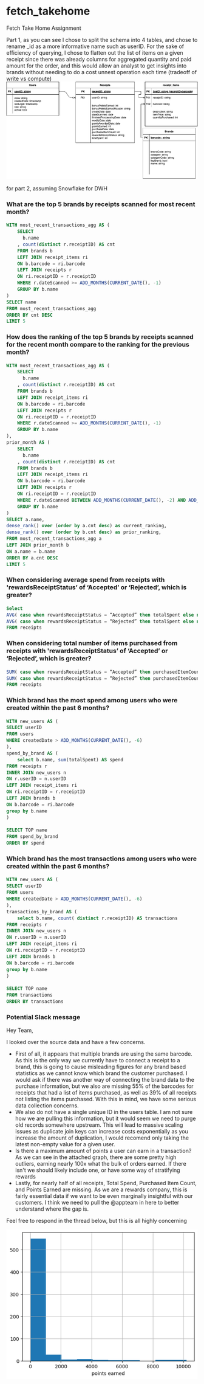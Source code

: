 # fetch_takehome
Fetch Take Home Assignment

Part 1, as you can see I chose to split the schema into 4 tables, and chose to rename _id as a more informative name such as userID.
For the sake of efficiency of querying, I chose to flatten out the list of items on a given receipt since there was already columns for aggregated quantity and paid amount for the order, and this would allow an analyst to get insights into brands without needing to do a cost unnest operation each time (tradeoff of write vs compute)
![schema](schema.png)


for part 2, assuming Snowflake for DWH
### What are the top 5 brands by receipts scanned for most recent month?

```sql
WITH most_recent_transactions_agg AS (
    SELECT 
      b.name
    , count(distinct r.receiptID) AS cnt
    FROM brands b
    LEFT JOIN receipt_items ri 
    ON b.barcode = ri.barcode
    LEFT JOIN receipts r 
    ON ri.receiptID = r.receiptID 
    WHERE r.dateScanned >= ADD_MONTHS(CURRENT_DATE(), -1)
    GROUP BY b.name
)
SELECT name
FROM most_recent_transactions_agg
ORDER BY cnt DESC
LIMIT 5
```
### How does the ranking of the top 5 brands by receipts scanned for the recent month compare to the ranking for the previous month?
```sql
WITH most_recent_transactions_agg AS (
    SELECT 
      b.name
    , count(distinct r.receiptID) AS cnt
    FROM brands b
    LEFT JOIN receipt_items ri 
    ON b.barcode = ri.barcode
    LEFT JOIN receipts r 
    ON ri.receiptID = r.receiptID 
    WHERE r.dateScanned >= ADD_MONTHS(CURRENT_DATE(), -1)
    GROUP BY b.name
),
prior_month AS (
    SELECT 
      b.name
    , count(distinct r.receiptID) AS cnt
    FROM brands b
    LEFT JOIN receipt_items ri 
    ON b.barcode = ri.barcode
    LEFT JOIN receipts r 
    ON ri.receiptID = r.receiptID 
    WHERE r.dateScanned BETWEEN ADD_MONTHS(CURRENT_DATE(), -2) AND ADD_MONTHS(CURRENT_DATE(), -1)
    GROUP BY b.name
)
SELECT a.name, 
dense_rank() over (order by a.cnt desc) as current_ranking,
dense_rank() over (order by b.cnt desc) as prior_ranking,
FROM most_recent_transactions_agg a
LEFT JOIN prior_month b 
ON a.name = b.name
ORDER BY a.cnt DESC
LIMIT 5

```
### When considering average spend from receipts with 'rewardsReceiptStatus’ of ‘Accepted’ or ‘Rejected’, which is greater?
```sql
Select 
AVG( case when rewardsReceiptStatus = “Accepted” then totalSpent else null end) as avg_accepted,
AVG( case when rewardsReceiptStatus = “Rejected” then totalSpent else null end) as avg_rejected
FROM receipts
```

### When considering total number of items purchased from receipts with 'rewardsReceiptStatus’ of ‘Accepted’ or ‘Rejected’, which is greater?
```sql
SUM( case when rewardsReceiptStatus = “Accepted” then purchasedItemCount else null end) AS items_accepted,
SUM( case when rewardsReceiptStatus = “Rejected” then purchasedItemCount else null end) AS items_rejected
FROM receipts
```
### Which brand has the most spend among users who were created within the past 6 months?
```sql
WITH new_users AS (
SELECT userID
FROM users
WHERE createdDate > ADD_MONTHS(CURRENT_DATE(), -6)
),
spend_by_brand AS (
    select b.name, sum(totalSpent) AS spend
FROM receipts r
INNER JOIN new_users n
ON r.userID = n.userID
LEFT JOIN receipt_items ri 
ON ri.receiptID = r.receiptID 
LEFT JOIN brands b
ON b.barcode = ri.barcode
group by b.name
)

SELECT TOP name
FROM spend_by_brand
ORDER BY spend


```
### Which brand has the most transactions among users who were created within the past 6 months?
```sql
WITH new_users AS (
SELECT userID
FROM users
WHERE createdDate > ADD_MONTHS(CURRENT_DATE(), -6)
),
transactions_by_brand AS (
    select b.name, count( distinct r.receiptID) AS transactions
FROM receipts r
INNER JOIN new_users n
ON r.userID = n.userID
LEFT JOIN receipt_items ri 
ON ri.receiptID = r.receiptID 
LEFT JOIN brands b
ON b.barcode = ri.barcode
group by b.name
)

SELECT TOP name
FROM transactions
ORDER BY transactions

```
### Potential Slack message 

Hey Team,

I looked over the source data and have a few concerns.
* First of all, it appears that multiple brands are using the same barcode. As this is the only way we currently have to connect a receipt to a brand, this is going to cause misleading figures for any brand based statistics as we cannot know which brand the customer purchased. I would ask if there was another way of connecting the brand data to the purchase information, but we also are missing 55% of the barcodes for receipts that had a list of items purchased, as well as 39% of all receipts not listing the items purchased. With this in mind, we have some serious data collection concerns.
* We also do not have a single unique ID in the users table. I am not sure how we are pulling this information, but it would seem we need to purge old records somewhere upstream. This will lead to massive scaling issues as duplicate join keys can increase costs exponentially as you increase the amount of duplication, I would recomend only taking the latest non-empty value for a given user.
* Is there a maximum amount of points a user can earn in a transaction? As we can see in the attached graph, there are some pretty high outliers, earning nearly 100x what the bulk of orders earned. If there isn't we should likely include one, or have some way of stratifying rewards
* Lastly, for nearly half of all receipts, Total Spend, Purchased Item Count, and Points Earned are missing. As we are a rewards company, this is fairly essential data if we want to be even marginally insightful with our customers. I think we need to pull the @appteam in here to better understand where the gap is. 

Feel free to respond in the thread below, but this is all highly concerning

![plot](./output.png)

